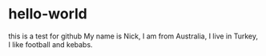 # hello-world
this is a test for github
My name is Nick, I am from Australia, I live in Turkey, I like football and kebabs.

